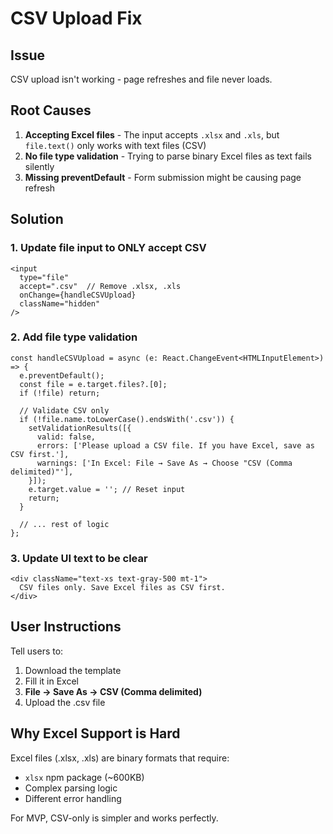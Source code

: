 # CSV Upload Fix

## Issue
CSV upload isn't working - page refreshes and file never loads.

## Root Causes

1. **Accepting Excel files** - The input accepts `.xlsx` and `.xls`, but `file.text()` only works with text files (CSV)
2. **No file type validation** - Trying to parse binary Excel files as text fails silently
3. **Missing preventDefault** - Form submission might be causing page refresh

## Solution

### 1. Update file input to ONLY accept CSV
```tsx
<input
  type="file"
  accept=".csv"  // Remove .xlsx, .xls
  onChange={handleCSVUpload}
  className="hidden"
/>
```

### 2. Add file type validation
```tsx
const handleCSVUpload = async (e: React.ChangeEvent<HTMLInputElement>) => {
  e.preventDefault();
  const file = e.target.files?.[0];
  if (!file) return;

  // Validate CSV only
  if (!file.name.toLowerCase().endsWith('.csv')) {
    setValidationResults([{
      valid: false,
      errors: ['Please upload a CSV file. If you have Excel, save as CSV first.'],
      warnings: ['In Excel: File → Save As → Choose "CSV (Comma delimited)"'],
    }]);
    e.target.value = ''; // Reset input
    return;
  }

  // ... rest of logic
};
```

### 3. Update UI text to be clear
```tsx
<div className="text-xs text-gray-500 mt-1">
  CSV files only. Save Excel files as CSV first.
</div>
```

## User Instructions

Tell users to:
1. Download the template
2. Fill it in Excel
3. **File → Save As → CSV (Comma delimited)**
4. Upload the .csv file

## Why Excel Support is Hard

Excel files (.xlsx, .xls) are binary formats that require:
- `xlsx` npm package (~600KB)
- Complex parsing logic
- Different error handling

For MVP, CSV-only is simpler and works perfectly.
